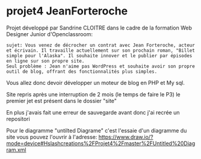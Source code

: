 
# projet4 JeanForteroche

Projet développé par Sandrine CLOITRE dans le cadre de la formation Web Designer Junior d'Openclassroom: 

    sujet: Vous venez de décrocher un contrat avec Jean Forteroche, acteur et écrivain. Il travaille actuellement sur son prochain roman, "Billet simple pour l'Alaska". Il souhaite innover et le publier par épisodes en ligne sur son propre site.
    Seul problème : Jean n'aime pas WordPress et souhaite avoir son propre outil de blog, offrant des fonctionnalités plus simples. 

Vous allez donc devoir développer un moteur de blog en PHP et My sql.

Site repris après une interruption de 2 mois (le temps de faire le P3) le premier jet est présent dans le dossier "site"
 
En plus j'avais fait une erreur de sauvegarde avant donc j'ai recrée un repositori

Pour le diagramme "untilted Diagrame" c'est l'essaie d'un diagramme du site vous pouvez l'ouvrir à l'adresse:
https://www.draw.io/?mode=device#Hslashcreations%2FProjet4%2Fmaster%2FUntitled%20Diagram.xml
